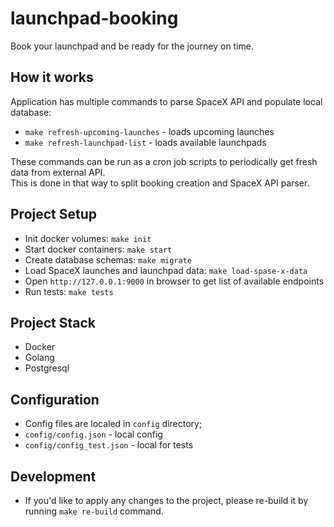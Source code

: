 # launchpad-booking
Book your launchpad and be ready for the journey on time.

## How it works
 Application has multiple commands to parse SpaceX API and populate local database:
- `make refresh-upcoming-launches` - loads upcoming launches
- `make refresh-launchpad-list` - loads available launchpads

These commands can be run as a cron job scripts to periodically get fresh data from external API.  
This is done in that way to split booking creation and SpaceX API parser.

## Project Setup
- Init docker volumes: `make init`
- Start docker containers: `make start`
- Create database schemas: `make migrate`
- Load SpaceX launches and launchpad data: `make load-spase-x-data`
- Open `http://127.0.0.1:9000` in browser to get list of available endpoints
- Run tests: `make tests`

## Project Stack
- Docker
- Golang
- Postgresql


## Configuration
- Config files are localed in `config` directory;
- `config/config.json` - local config
- `config/config_test.json` - local for tests

## Development
- If you'd like to apply any changes to the project, please re-build it by running `make re-build` command.
